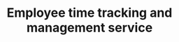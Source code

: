 ---
order: 2
title: Employee time tracking and management service
title_ru: Инструмент для планирования и отслеживания рабочего времени
year: 2023
company: Epam
type: B2E Web Service
type_ru: Корпоративный веб-сервис (B2E)
featured: true
summary: Enhanced and expanded workflows for a service used by 3,000+ employees. It combined functions for tracking and allocating working time—both individually and within projects and groups.
summary_ru: Совершенствовал и добавлял сценарии сервиса для 3000+ сотрудников. Он объединял функции учёта и распределения рабочего времени — как личного, так и внутри проектов и групп.

images_base: /assets/pix/cases/epam/time/
images_base_ru: /assets/pix/cases/epam/time-ru/

stages:
  - desc: "The tool makes it possible to group employees into projects, allocate working time in packages or track actual hours at the project level. For individual employees, it supports logging different types of working hours, monitoring overtime, irregular work, weekends, and vacations."
    desc_ru: "Сервис позволяет объединять сотрудников в проекты, распределять рабочее время пакетами или отслеживать фактические затраты на уровне проекта. Для сотрудников предусмотрен учёт рабочего времени по разным типам часов, контроль переработок, внеурочной работы, выходных и отпусков."
    images:
      - file: time1.jpg
        file_ru: ""
        caption: "List of active projects. For each project, a summary is shown across all team members, broken down by hour types: standard paid, vacation, overtime, and unpaid."
        caption_ru: "Список активных проектов. Для каждого проекта отображается сводка по всем сотрудникам — с разбивкой по типам часов: стандартные оплачиваемые, отпуска, переработки и неоплачиваемые."
        home: true
      - file: time2.jpg
        file_ru: ""
        caption: "Wireframe: analytics overview"
        caption_ru: "Вайрфрейм: обзор аналитики"
        home: true
      - file: time3.jpg
        file_ru: ""
        caption: "Wireframe: report builder"
        caption_ru: "Вайрфрейм: конструктор отчётов"
        home: false

  - desc: "Visual design with real data, final components, and&nbsp;micro-interactions."
    desc_ru: "Визуальный дизайн на&nbsp;реальных данных, финальные компоненты и&nbsp;микро-взаимодействия."
    images:
      - file: time4.jpg
        file_ru: ""
        caption: "Hi-fi: dashboard widgets"
        caption_ru: "Хай-фай: виджеты дашборда"
        home: false
      - file: time5.jpg
        file_ru: ""
        caption: "Hi-fi: analytics detail"
        caption_ru: "Хай-фай: детализация аналитики"
        home: false
      - file: time6.jpg
        file_ru: ""
        caption: "Hi-fi: reporting"
        caption_ru: "Хай-фай: отчётность"
        home: false

permalink: /cases/time/
---